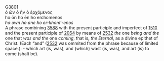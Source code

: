 <body>
  <p>G3801<br>  ὁ ὢν ὁ ἦν ὁ ἐρχόμενος  <br> ho ōn ho ēn ho erchomenos  <br><i>ho</i> <i>own</i> <i>ho</i> <i>ane</i> <i>ho</i> <i>er-khom‘-enos </i><br>A phrase combining <a href="g3588.htm">3588</a> with the present participle and imperfect of <a href="g1510.htm">1510</a> and the present participle of <a href="g2064.htm">2064</a> by means of <a href="g2532.htm">2532</a>  <i>the</i> one <i>being</i> <i>and</i> <i>the</i> one that <i>was</i> <i>and</i> <i>the</i> one <i>coming</i>, that is, <i>the</i> <i>Eternal</i>, as a divine epithet of Christ. (Each “and” (<a href="g2532.htm">2532</a>  was ommited from the phrase because of limited space.): - which art (is, was), and (which) wast (is, was), and art (is) to come (shalt be).<br></p>
 </body>
